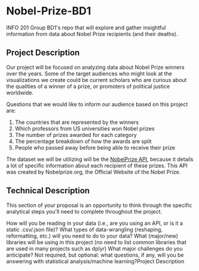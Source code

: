 # Nobel-Prize-BD1
INFO 201 Group BD1's repo that will explore and gather insightful information from data about Nobel Prize recipients (and their deaths).


## Project Description

Our project will be focused on analyzing data about Nobel Prize winners
over the years. Some of the target audiences who might look at the
visualizations we create could be current scholars who are curious about
the qualities of a winner of a prize, or promoters of political justice
worldwide.

Questions that we would like to inform our audience based on this
project are:
1. The countries that are represented by the winners
2. Which professors from US universities won Nobel prizes
3. The number of prizes awarded for each category
4. The percentage breakdown of how the awards are split
5. People who passed away before being able to receive their prize

The dataset we will be utilizing will be the
[NobelPrize API](https://nobelprize.readme.io/), because it
details a lot of specific information about each recipient of these prizes.
This API was created by Nobelprize.org, the Official Website of the Nobel
Prize.


## Technical Description

This section of your proposal is an opportunity to think through the specific analytical steps you'll need to complete throughout the project.

How will you be reading in your data (i.e., are you using an API, or is it a static .csv/.json file)?
What types of data-wrangling (reshaping, reformatting, etc.) will you need to do to your data?
What (major/new) libraries will be using in this project (no need to list common libraries that are used in many projects such as dplyr)
What major challenges do you anticipate?
Not required, but optional: what questions, if any, will you be answering with statistical analysis/machine learning?Project Description
